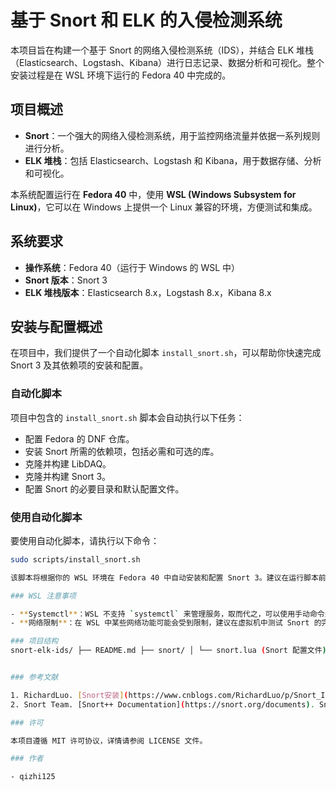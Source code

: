 # 基于 Snort 和 ELK 的入侵检测系统

本项目旨在构建一个基于 Snort 的网络入侵检测系统（IDS），并结合 ELK 堆栈（Elasticsearch、Logstash、Kibana）进行日志记录、数据分析和可视化。整个安装过程是在 WSL 环境下运行的 Fedora 40 中完成的。

## 项目概述

- **Snort**：一个强大的网络入侵检测系统，用于监控网络流量并依据一系列规则进行分析。
- **ELK 堆栈**：包括 Elasticsearch、Logstash 和 Kibana，用于数据存储、分析和可视化。

本系统配置运行在 **Fedora 40** 中，使用 **WSL (Windows Subsystem for Linux)**，它可以在 Windows 上提供一个 Linux 兼容的环境，方便测试和集成。

## 系统要求

- **操作系统**：Fedora 40（运行于 Windows 的 WSL 中）
- **Snort 版本**：Snort 3
- **ELK 堆栈版本**：Elasticsearch 8.x，Logstash 8.x，Kibana 8.x

## 安装与配置概述

在项目中，我们提供了一个自动化脚本 `install_snort.sh`，可以帮助你快速完成 Snort 3 及其依赖项的安装和配置。

### 自动化脚本

项目中包含的 `install_snort.sh` 脚本会自动执行以下任务：
- 配置 Fedora 的 DNF 仓库。
- 安装 Snort 所需的依赖项，包括必需和可选的库。
- 克隆并构建 LibDAQ。
- 克隆并构建 Snort 3。
- 配置 Snort 的必要目录和默认配置文件。

### 使用自动化脚本

要使用自动化脚本，请执行以下命令：

```bash
sudo scripts/install_snort.sh

该脚本将根据你的 WSL 环境在 Fedora 40 中自动安装和配置 Snort 3。建议在运行脚本前确保你的系统已更新至最新版本。

### WSL 注意事项

- **Systemctl**：WSL 不支持 `systemctl` 来管理服务，取而代之，可以使用手动命令来启动 Snort 等服务。
- **网络限制**：在 WSL 中某些网络功能可能会受到限制，建议在虚拟机中测试 Snort 的完整功能。

### 项目结构
snort-elk-ids/ ├── README.md ├── snort/ │ └── snort.lua (Snort 配置文件) ├── elk/ │ └── snort-logstash.conf (Logstash 的 Snort 配置文件) ├── config/ ├── scripts/ │ └── install_snort.sh (安装脚本)


### 参考文献

1. RichardLuo. [Snort安装](https://www.cnblogs.com/RichardLuo/p/Snort_Install.html). 博客园, 访问于2024年11月26日。
2. Snort Team. [Snort++ Documentation](https://snort.org/documents). Snort官网, 访问于2024年11月26日。

### 许可

本项目遵循 MIT 许可协议，详情请参阅 LICENSE 文件。

### 作者

- qizhi125
